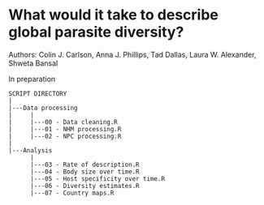 # What would it take to describe global parasite diversity?

Authors: Colin J. Carlson, Anna J. Phillips, Tad Dallas, Laura W. Alexander, Shweta Bansal

In preparation

```
SCRIPT DIRECTORY
|
|---Data processing
|     |
|     |---00 - Data cleaning.R	
|     |---01 - NHM processing.R	
|     |---02 - NPC processing.R
|
|---Analysis 
      |
      |---03 - Rate of description.R
      |---04 - Body size over time.R
      |---05 - Host specificity over time.R	
      |---06 - Diversity estimates.R	
      |---07 - Country maps.R	
```
